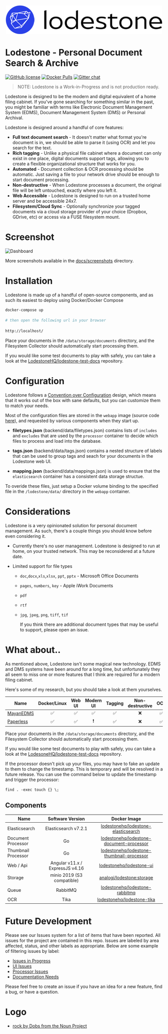 <p align="center">
  <a href="https://github.com/LodestoneHQ/lodestone">
  <img width="500" alt="lodestone_view" src="docs/logo.png">
  </a>
</p>


# Lodestone - Personal Document Search & Archive

[![GitHub license](https://img.shields.io/github/license/LodestoneHQ/lodestone.svg?style=flat-square)](https://github.com/LodestoneHQ/lodestone/blob/master/LICENSE)
[![Docker Pulls](https://img.shields.io/docker/pulls/analogj/lodestone.svg?style=flat-square)](https://hub.docker.com/r/analogj/lodestone)
[![Gitter chat](https://img.shields.io/badge/chat-on%20gitter-brightgreen?style=flat-square)](https://gitter.im/lodestone-chat/devs)

> NOTE: Lodestone is a Work-in-Progress and is not production ready.

Lodestone is designed to be the modern and digital equivalent of a home filing cabinet.
If you've gone searching for something similar in the past, you might be familiar with terms like Electronic Document
Management System (EDMS), Document Management System (DMS) or Personal Archival.

Lodestone is designed around a handful of core features:

- **Full text document search** - It doesn't matter what format you're document is in, we should be able to parse it (using OCR) and let you search for the text.
- **Rich tagging** - Unlike a physical file cabinet where a document can only exist in one place, digital documents support tags, allowing you to create a flexible organizational structure that works for you.
- **Automated** - Document collection & OCR processing should be automatic. Just saving a file to your network drive should be enough to start document processing.
- **Non-destructive** - When Lodestone processes a document, the original file will be left untouched, exactly where you left it.
- **Web Accessible** - Lodestone is designed to run on a trusted home server and be accessible 24x7.
- **Filesystem/Cloud Sync** - Optionally synchronize your tagged documents via a cloud storage provider of your choice (Dropbox, GDrive, etc) or access via a FUSE filesystem mount.

# Screenshot

![Dashboard](docs/screenshots/dashboard.png)

More screenshots available in the [docs/screenshots](docs/screenshots) directory.

# Installation

Lodestone is made up of a handful of open-source components, and as such its easiest to deploy using Docker/Docker Compose

```bash
docker-compose up

# then open the following url in your browser

http://localhost/
```

Place your documents in the `/data/storage/documents` directory, and the Filesystem Collector should automatically start processing them.

If you would like some test documents to play with safely, you can take a look at the [LodestoneHQ/lodestone-test-docs](https://github.com/LodestoneHQ/lodestone-test-docs)
repository.

# Configuration

Lodestone follows a [Convention over Configuration](https://en.wikipedia.org/wiki/Convention_over_configuration) design, which means that it works out of the box with sane defaults, but you can customize them to match your needs.

Most of the configuration files are stored in the `webapp` image (source code [here](https://github.com/LodestoneHQ/lodestone-ui)), and requested by various components when they start up. 

- **filetypes.json** (backend/data/filetypes.json) contains lists of `includes` and `excludes` that are used by the `processor` container to decide which files to process and load into the database. 

- **tags.json** (backend/data/tags.json) contains a nested structure of labels that can be used to group tags and seach for your documents in the Lodestone web UI. 

- **mapping.json** (backend/data/mappings.json) is used to ensure that the `elasticsearch` container has a consistent data storage structue. 

To overide these files, just setup a Docker volume binding to the specified file in the `/lodestone/data/` directory in the `webapp` container. 



# Considerations

Lodestone is a very opinionated solution for personal document management. As such, there's a couple things you should know before even considering it.

- Currently there's no user management. Lodestone is designed to run at home, on your trusted network. This may be reconsidered at a future date.

- Limited support for file types
  
  - `doc`,`docx`,`xls`,`xlsx`, `ppt`, `pptx` - Microsoft Office Documents
  
  - `pages`, `numbers`, `key` - Apple iWork Documents
  
  - `pdf`
  
  - `rtf`
  
  - `jpg`, `jpeg`, `png`, `tiff`, `tif`
    
    If you think there are additional document types that may be useful to support, please open an issue.

# What about..

As mentioned above, Lodestone isn't some magical new technology. EDMS and DMS systems have been around for a long time,
but unfortunately they all seem to miss one or more features that I think are required for a modern filing cabinet.

Here's some of my research, but you should take a look at them yourselves.

| Name                                                            | Docker/Linux       | Web UI             | Modern UI                | Tagging            | Non-destructive | OCR                | Watch Folder       | Email Import       |
| --------------------------------------------------------------- |:------------------:|:------------------:|:------------------------:|:------------------:|:---------------:|:------------------:|:------------------:|:------------------:|
| [MayanEDMS](https://www.mayan-edms.com/)                        | :white_check_mark: | :white_check_mark: | :white_check_mark:       | :white_check_mark: | :x:             | :white_check_mark: | :white_check_mark: | :white_check_mark: |
| [Paperless](https://github.com/the-paperless-project/paperless) | :white_check_mark: | :white_check_mark: | :heavy_exclamation_mark: | :white_check_mark: | :x:             | :white_check_mark: | :white_check_mark: | :white_check_mark: |


Place your documents in the `/data/storage/documents` directory, and the Filesystem Collector should automatically start processing them.

If you would like some test documents to play with safely, you can take a look at the [LodesoneHQ/lodestone-test-docs](https://github.com/LodestoneHQ/lodestone-test-docs)
repository.

If the processor doesn't pick up your files, you may have to fake an update to them to change the timestamp. This is temporary and will be resolved in a future release. You can use the command below to update the timestamp and trigger the processor:

`find . -exec touch {} \;`

## Components

| Name                         | Software Version               | Docker Image                                                                                                     |
| ---------------------------- |:-------------------------------:|:---------------------------------------------------------------------------------------------------------------:|
| Elasticsearch                | Elasticsearch v7.2.1            | [lodestonehq/lodestone-elasticsearch](https://hub.docker.com/r/lodestonehq/lodestone-elasticsearch)             |
| Document Processor           | Go                              | [lodestonehq/lodestone-document-processor](https://hub.docker.com/r/lodestonehq/lodestone-document-processor)   |
| Thumbnail Processor          | Go                              | [lodestonehq/lodestone-thumbnail-processor](https://hub.docker.com/r/lodestonehq/lodestone-thumbnail-processor) |
| Web / Api                    | Angular v11.x / ExpressJS v4.16 | [lodestonehq/lodestone-ui](https://hub.docker.com/r/lodestonehq/lodestone-ui)                                   |
| Storage                      | minio 2019 (S3 compatible)      | [analogj/lodestone:storage](https://hub.docker.com/r/analogj/analogj/lodestone:storage)                         |
| Queue                        | RabbitMQ                        | [lodestonehq/lodestone-rabbitmq](https://hub.docker.com/r/lodestonehq/lodestone-rabbitmq)                       |
| OCR                          | Tika                            | [lodestonehq/lodestone-tika](https://hub.docker.com/r/lodestonehq/lodestone-tika)                               |

# Future Development

Please see our Issues system for a list of items that have been reported. All issues for the project are contained in this repo. Issues are labeled by area affected, status, and
other labels as appropriate. Below are some example of filtering issues by label:

- [Issues in Progress](https://github.com/LodestoneHQ/lodestone/issues?q=is%3Aopen+is%3Aissue+label%3Astatus%2Fin-progress)
- [UI Issues](https://github.com/LodestoneHQ/lodestone/issues?q=is%3Aopen+is%3Aissue+label%3Aarea%2Fui)
- [Processor Issues](https://github.com/LodestoneHQ/lodestone/issues?q=is%3Aopen+is%3Aissue+label%3Aarea%2Fprocessor)
- [Documentation Needs](https://github.com/LodestoneHQ/lodestone/issues?q=is%3Aopen+is%3Aissue+label%3Atype%2Fdocumentation)

Please feel free to create an issue if you have an idea for a new feature, find a bug, or have a question.

# Logo

- [rock by Dobs from the Noun Project](https://thenounproject.com/term/rock/481051)
